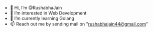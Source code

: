 - 👋 Hi, I’m @RushabhaJain
- 👀 I’m interested in Web Development
- 🌱 I’m currently learning Golang
- 📫 Reach out me by sending mail on "rushabhajain44@gmail.com"

<!---
RushabhaJain/RushabhaJain is a ✨ special ✨ repository because its `README.md` (this file) appears on your GitHub profile.
You can click the Preview link to take a look at your changes.
--->
